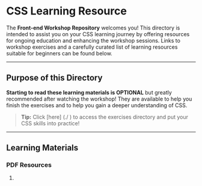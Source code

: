 
# CSS Learning Resource

The **Front-end Workshop Repository** welcomes you! This directory is intended to assist you on your CSS learning journey by offering resources for ongoing education and enhancing the workshop sessions. Links to workshop exercises and a carefully curated list of learning resources suitable for beginners can be found below. 

___

## Purpose of this Directory
**Starting to read these learning materials is OPTIONAL** but greatly recommended after watching the workshop! They are available to help you finish the exercises and to help you gain a deeper understanding of CSS.

> **Tip:** Click [here] (./ ) to access the exercises directory and put your CSS skills into practice!

___

## Learning Materials

### PDF Resources


1. 
